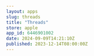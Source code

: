 ```yaml
---
layout: apps
slug: threads
title: "Threads"
store: apple
app_id: 6446901002
date: 2024-09-09T14:21:10Z
published: 2023-12-14T08:00:00Z
---
```


